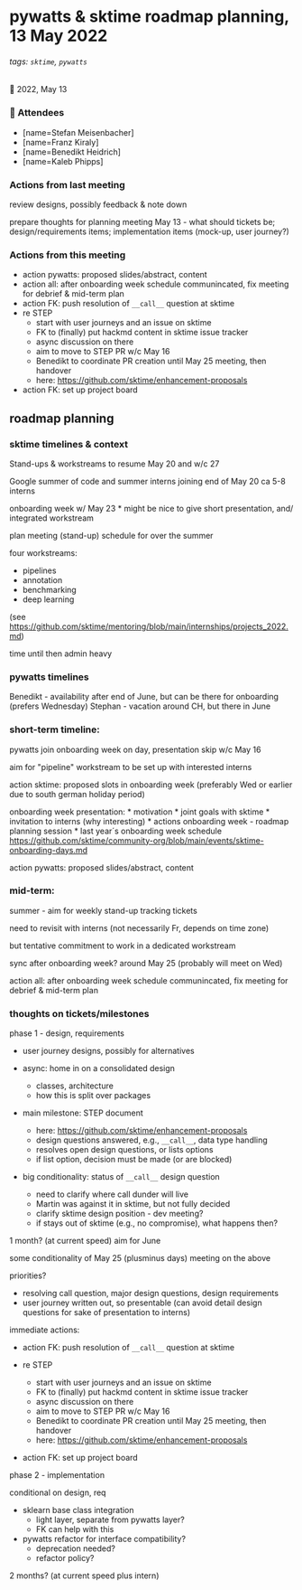 # pywatts & sktime roadmap planning, 13 May 2022

###### tags: `sktime`, `pywatts`

**:calendar:** 2022, May 13

### :wave: Attendees

- [name=Stefan Meisenbacher]
- [name=Franz Kiraly]
- [name=Benedikt Heidrich]
- [name=Kaleb Phipps]



### Actions from last meeting

review designs, possibly feedback & note down

prepare thoughts for planning meeting May 13 - what should tickets be; design/requirements items; implementation items (mock-up, user journey?)


### Actions from this meeting

* action pywatts: proposed slides/abstract, content
* action all: after onboarding week schedule communincated, fix meeting for debrief & mid-term plan
* action FK: push resolution of `__call__` question at sktime
* re STEP
    * start with user journeys and an issue on sktime
    * FK to (finally) put hackmd content in sktime issue tracker
    * async discussion on there
    * aim to move to STEP PR w/c May 16
    * Benedikt to coordinate PR creation until May 25 meeting, then handover
    * here: https://github.com/sktime/enhancement-proposals
* action FK: set up project board



## roadmap planning

### sktime timelines & context

Stand-ups & workstreams to resume May 20 and w/c 27

Google summer of code and summer interns joining end of May 20
ca 5-8 interns

onboarding week w/ May 23
    * might be nice to give short presentation, and/ integrated workstream

plan meeting (stand-up) schedule for over the summer

four workstreams:

* pipelines
* annotation
* benchmarking
* deep learning

(see https://github.com/sktime/mentoring/blob/main/internships/projects_2022.md)

time until then admin heavy


### pywatts timelines

Benedikt - availability after end of June, but can be there for onboarding (prefers Wednesday)
Stephan - vacation around CH, but there in June


### short-term timeline:

pywatts join onboarding week on day, presentation
skip w/c May 16

aim for "pipeline" workstream to be set up with interested interns

action sktime: proposed slots in onboarding week (preferably Wed or earlier due to south german holiday period)

onboarding week presentation:
    * motivation
    * joint goals with sktime
    * invitation to interns (why interesting)
    * actions
onboarding week - roadmap planning session
    * last year´s onboarding week schedule
        https://github.com/sktime/community-org/blob/main/events/sktime-onboarding-days.md
        
action pywatts: proposed slides/abstract, content


### mid-term:

summer - aim for weekly stand-up tracking tickets

need to revisit with interns (not necessarily Fr, depends on time zone)

but tentative commitment to work in a dedicated workstream

sync after onboarding week? around May 25
(probably will meet on Wed)

action all: after onboarding week schedule communincated, fix meeting for debrief & mid-term plan



### thoughts on tickets/milestones


phase 1 - design, requirements

* user journey designs, possibly for alternatives
* async: home in on a consolidated design
    * classes, architecture
    * how this is split over packages
* main milestone: STEP document
    * here: https://github.com/sktime/enhancement-proposals
    * design questions answered, e.g., `__call__`, data type handling
    * resolves open design questions, or lists options
    * if list option, decision must be made (or are blocked)

* big conditionality: status of `__call__` design question
    * need to clarify where call dunder will live
    * Martin was against it in sktime, but not fully decided
    * clarify sktime design position - dev meeting?
    * if stays out of sktime (e.g., no compromise), what happens then?

1 month? (at current speed)
aim for June

some conditionality of May 25 (plusminus days) meeting on the above

priorities?

* resolving call question, major design questions, design requirements
* user journey written out, so presentable (can avoid detail design questions for sake of presentation to interns)

immediate actions:

* action FK: push resolution of `__call__` question at sktime
* re STEP
    * start with user journeys and an issue on sktime
    * FK to (finally) put hackmd content in sktime issue tracker
    * async discussion on there
    * aim to move to STEP PR w/c May 16
    * Benedikt to coordinate PR creation until May 25 meeting, then handover
    * here: https://github.com/sktime/enhancement-proposals

* action FK: set up project board



phase 2 - implementation

conditional on design, req

* sklearn base class integration
    * light layer, separate from pywatts layer?
    * FK can help with this
* pywatts refactor for interface compatibility?
    * deprecation needed?
    * refactor policy?

2 months? (at current speed plus intern)
